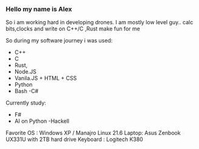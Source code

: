 ### Hello my name is Alex

So i am working hard in developing drones. I am mostly low level guy.. calc bits,clocks and write on C++/C ,Rust make fun for me

So during my software journey i was used:
- C++
- C
- Rust,
- Node.JS
- Vanila.JS + HTML + CSS
- Python
- Bash
-C#


Currently study:
- F#
- AI on Python 
-Hackell 



Favorite OS : Windows XP / Manajro Linux 21.6
Laptop: Asus Zenbook UX331U  with 2TB hard drive
Keyboard : Logitech K380
